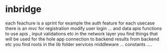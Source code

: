 # inbridge
each feachure is a sprint
for example the auth feature
for each usecase there is an mvc 
for registration
modify user
login 
...
and data apis functions to use apis , input validations etc 
in the network layer you find things that will be used for the hole app connection to backend results from backend etc 
you find roots in the lib folder services middleware ...
constants ....
